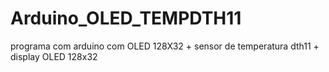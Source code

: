 # Arduino_OLED_TEMPDTH11
programa com arduino com  OLED 128X32 + sensor de temperatura dth11 + display OLED 128x32

